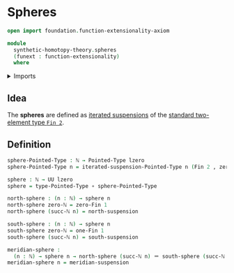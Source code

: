 # Spheres

```agda
open import foundation.function-extensionality-axiom

module
  synthetic-homotopy-theory.spheres
  (funext : function-extensionality)
  where
```

<details><summary>Imports</summary>

```agda
open import elementary-number-theory.natural-numbers

open import foundation.dependent-pair-types
open import foundation.function-types funext
open import foundation.identity-types funext
open import foundation.universe-levels

open import structured-types.pointed-types

open import synthetic-homotopy-theory.iterated-suspensions-of-pointed-types funext
open import synthetic-homotopy-theory.suspensions-of-types funext

open import univalent-combinatorics.standard-finite-types funext
```

</details>

## Idea

The **spheres** are defined as
[iterated suspensions](synthetic-homotopy-theory.iterated-suspensions-of-pointed-types.md)
of the
[standard two-element type `Fin 2`](univalent-combinatorics.standard-finite-types.md).

## Definition

```agda
sphere-Pointed-Type : ℕ → Pointed-Type lzero
sphere-Pointed-Type n = iterated-suspension-Pointed-Type n (Fin 2 , zero-Fin 1)

sphere : ℕ → UU lzero
sphere = type-Pointed-Type ∘ sphere-Pointed-Type

north-sphere : (n : ℕ) → sphere n
north-sphere zero-ℕ = zero-Fin 1
north-sphere (succ-ℕ n) = north-suspension

south-sphere : (n : ℕ) → sphere n
south-sphere zero-ℕ = one-Fin 1
south-sphere (succ-ℕ n) = south-suspension

meridian-sphere :
  (n : ℕ) → sphere n → north-sphere (succ-ℕ n) ＝ south-sphere (succ-ℕ n)
meridian-sphere n = meridian-suspension
```
